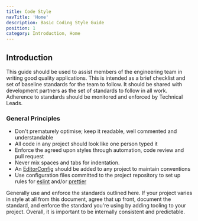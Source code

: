 ```yaml
---
title: Code Style
navTitle: 'Home'
description: Basic Coding Style Guide
position: 1
category: Introduction, Home
---
```


## Introduction

This guide should be used to assist members of the engineering team
in writing good quality applications. This is intended as a
brief checklist and set of baseline standards for the team to follow. It
should be shared with development partners as the set of standards to
follow in all work. Adherence to standards should be
monitored and enforced by Technical Leads.

### General Principles

- Don't prematurely optimise; keep it readable, well commented and understandable
- All code in any project should look like one person typed it
- Enforce the agreed upon styles through automation, code review and pull request
- Never mix spaces and tabs for indentation.
- An [EditorConfig][editorconfig] should be added to any project to maintain conventions
- Use configuration files committed to the project repository to set up rules for
  [eslint][eslint-config] and/or [prettier][prettier-config]

Generally use and enforce the standards outlined here. If your project varies in
style at all from this document, agree that up front, document the standard, and
enforce the standard you're using by adding tooling to your project. Overall, it
is important to be internally consistent and predictable.

[editorconfig]: https://editorconfig.org/
[eslint-config]: https://eslint.org/docs/user-guide/configuring/
[prettier-config]: https://prettier.io/docs/en/configuration.html
